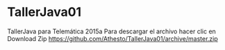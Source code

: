 # TallerJava01
TallerJava para Telemática 2015a
Para descargar el archivo hacer clic en Download Zip
https://github.com/Athesto/TallerJava01/archive/master.zip
